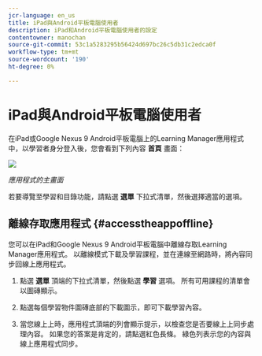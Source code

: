 ```yaml
---
jcr-language: en_us
title: iPad與Android平板電腦使用者
description: iPad和Android平板電腦使用者的設定
contentowner: manochan
source-git-commit: 53c1a5283295b56424d697bc26c5db31c2edca0f
workflow-type: tm+mt
source-wordcount: '190'
ht-degree: 0%

---
```




# iPad與Android平板電腦使用者

在iPad或Google Nexus 9 Android平板電腦上的Learning Manager應用程式中，以學習者身分登入後，您會看到下列內容 **首頁** 畫面：

![](assets/screenshot-2015-08-07-12-24-40-e1439211134842.png)

*應用程式的主畫面*

若要導覽至學習和目錄功能，請點選 **選單** 下拉式清單，然後選擇適當的選項。

<!--![](assets/menu-ipad.png)-->

## 離線存取應用程式 {#accesstheappoffline}

您可以在iPad和Google Nexus 9 Android平板電腦中離線存取Learning Manager應用程式。 以離線模式下載及學習課程，並在連線至網路時，將內容同步回線上應用程式。

1. 點選 **選單** 頂端的下拉式清單，然後點選 **學習** 選項。 所有可用課程的清單會以圖磚顯示。
1. 點選每個學習物件圖磚底部的下載圖示，即可下載學習內容。

   <!--![](assets/download-ipad.png)-->

1. 當您線上上時，應用程式頂端的列會顯示提示，以檢查您是否要線上上同步處理內容。 如果您的答案是肯定的，請點選紅色長條。 綠色列表示您的內容與線上應用程式同步。

<!--## Track device storage {#trackdevicestorage}

You can monitor your device storage periodically.

Tap the profile icon at the upper-right corner of the app and tap **Device Storage** menu option.

![](assets/app-device-storage.png)

An app storage information dialog appears as shown below.

![](assets/app-storage.png)

Using the app storage information, you can check the total space of device, app and the downloaded courses. This information enables you to download courses accordingly. To delete the downloaded courses in the device, tap X icon adjacent to each course name.-->
